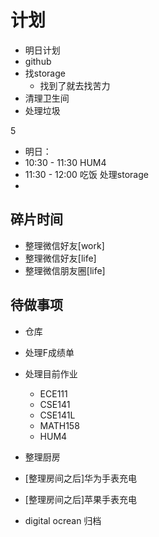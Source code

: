 # 计划

- 明日计划
- github
- 找storage
  - 找到了就去找苦力
- 清理卫生间
- 处理垃圾

5
- 明日：
- 10:30 - 11:30 HUM4
- 11:30 - 12:00 吃饭 处理storage
- 


## 碎片时间
- 整理微信好友[work]
- 整理微信好友[life]
- 整理微信朋友圈[life]

## 待做事项
- 仓库
- 处理F成绩单
- 处理目前作业
  - ECE111
  - CSE141
  - CSE141L
  - MATH158
  - HUM4
- 整理厨房

- [整理房间之后]华为手表充电
- [整理房间之后]苹果手表充电
- digital ocrean 归档